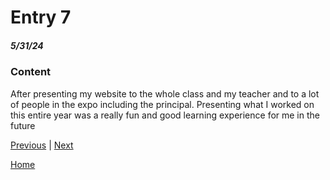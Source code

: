 # Entry 7
##### 5/31/24

### Content
After presenting my website to the whole class and my teacher and to a lot of people in the expo including the principal. Presenting what I worked on this entire year was a really fun and good learning experience for me in the future 



[Previous](entry06.md) | [Next](entry08.md)

[Home](../README.md)
